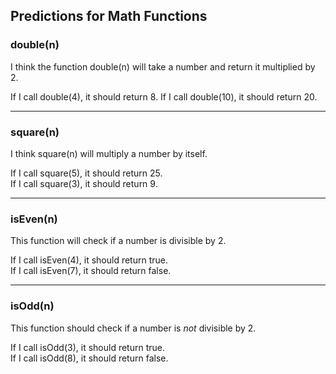 ## Predictions for Math Functions

### double(n)
I think the function double(n) will take a number and return it multiplied by 2.

If I call double(4), it should return 8.
If I call double(10), it should return 20.

---

### square(n)
I think square(n) will multiply a number by itself.

If I call square(5), it should return 25.  
If I call square(3), it should return 9.

---

### isEven(n)
This function will check if a number is divisible by 2.

If I call isEven(4), it should return true.  
If I call isEven(7), it should return false.

---

### isOdd(n)
This function should check if a number is *not* divisible by 2.

If I call isOdd(3), it should return true.  
If I call isOdd(8), it should return false.
